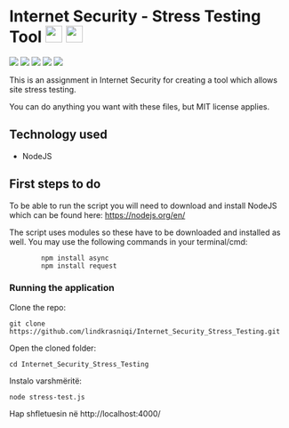 # Internet Security - Stress Testing Tool <a href="#"><img src="https://www.freeiconspng.com/uploads/us-flag-icon-6.png" width=30 height=30></a> <a href="https://github.com/460N1/IS_Stress-Test/tree/Shqip"><img src="https://cdn3.iconfinder.com/data/icons/finalflags/256/Albania-Flag.png" width=30 height=30></a>

[![](https://img.shields.io/badge/author-Agon%20Hoxha-red.svg)](https://github.com/oravrp)
[![](https://img.shields.io/github/license/460N1/IS_Stress-Test.svg)](https://github.com/lindkrasniqi/Internet_Security_Stress_Testing/LICENSE)
[![](https://img.shields.io/github/release-date/460N1/IS_Stress-Test.svg?kill_cache=1)](https://github.com/lindkrasniqi/Internet_Security_Stress_Testing/releases)
[![](https://img.shields.io/github/release/460N1/IS_Stress-Test.svg?kill_cache=1)](https://github.com/lindkrasniqi/Internet_Security_Stress_Testing/archive/1.0.zip)
[![](https://img.badgesize.io/460N1/IS_Stress-Test/master/ISStress.py.svg?kill_cache=1)](https://github.com/lindkrasniqi/Internet_Security_Stress_Testing/stress-test.js)

This is an assignment in Internet Security for creating a tool which allows site stress testing.

You can do anything you want with these files, but MIT license applies.

## Technology used
  * NodeJS

## First steps to do

To be able to run the script you will need to download and install NodeJS which can be found here: https://nodejs.org/en/

The script uses modules so these have to be downloaded and installed as well.
You may use the following commands in your terminal/cmd:
```
		npm install async
		npm install request

```
### Running the application

Clone the repo:
```
git clone https://github.com/lindkrasniqi/Internet_Security_Stress_Testing.git
```
Open the cloned folder:
```
cd Internet_Security_Stress_Testing
```
Instalo varshmëritë:
```
node stress-test.js 
```

Hap shfletuesin në http://localhost:4000/
